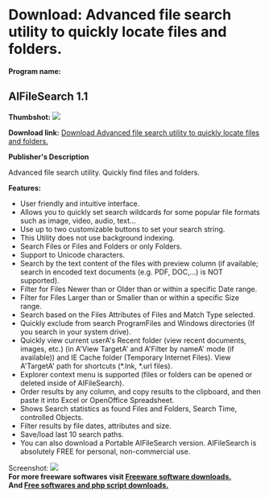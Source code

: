 # Download: Advanced file search utility to quickly locate files and folders.

**Program name:**

## AlFileSearch 1.1

  
**Thumbshot:** ![](http://www.freewarefiles.com/screenshot/alfilesearch_md.jpg)   
  
**Download link:** [Download Advanced file search utility to quickly locate files and folders.](http://freesoftwares.boysofts.com/AlFileSearch_program_96378.html)  
  


**Publisher's Description**  
  


Advanced file search utility. Quickly find files and folders. 

**Features:**

  * User friendly and intuitive interface. 
  * Allows you to quickly set search wildcards for some popular file formats such as image, video, audio, text... 
  * Use up to two customizable buttons to set your search string. 
  * This Utility does not use background indexing. 
  * Search Files or Files and Folders or only Folders. 
  * Support to Unicode characters. 
  * Search by the text content of the files with preview column (if available; search in encoded text documents (e.g. PDF, DOC,...) is NOT supported). 
  * Filter for Files Newer than or Older than or within a specific Date range. 
  * Filter for Files Larger than or Smaller than or within a specific Size range. 
  * Search based on the Files Attributes of Files and Match Type selected. 
  * Quickly exclude from search ProgramFiles and Windows directories (If you search in your system drive). 
  * Quickly view current userA's Recent folder (view recent documents, images, etc.) (in A'View TargetA' and A'Filter by nameA' mode (if available)) and IE Cache folder (Temporary Internet Files). View A'TargetA' path for shortcuts (*.lnk, *.url files). 
  * Explorer context menu is supported (files or folders can be opened or deleted inside of AlFileSearch). 
  * Order results by any column, and copy results to the clipboard, and then paste it into Excel or OpenOffice Spreadsheet. 
  * Shows Search statistics as found Files and Folders, Search Time, controlled Objects. 
  * Filter results by file dates, attributes and size. 
  * Save/load last 10 search paths. 
  * You can also download a Portable AlFileSearch version. 
AlFileSearch is absolutely FREE for personal, non-commercial use. 

  
  
Screenshot: ![](http://www.freewarefiles.com/screenshot/alfilesearch.jpg)   
**For more freeware softwares visit [Freeware software downloads.](http://freesoftwares.boysofts.com/)**   
**And [Free softwares and php script downloads.](http://www.boysofts.com/)**
